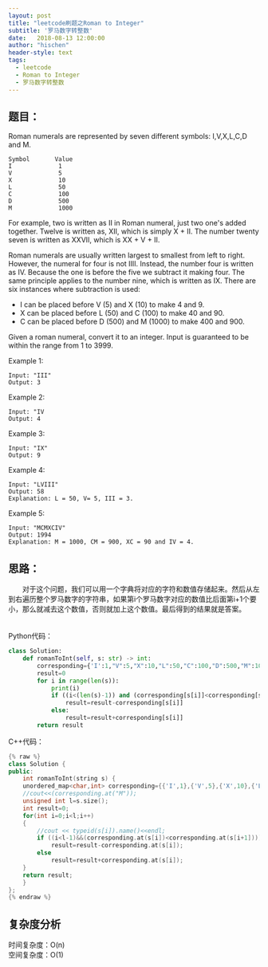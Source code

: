 ```yaml
---
layout: post
title: "leetcode刷题之Roman to Integer"
subtitle: '罗马数字转整数'
date:   2018-08-13 12:00:00
author: "hischen"
header-style: text
tags:
  - leetcode
  - Roman to Integer
  - 罗马数字转整数
---
```


## 题目：
Roman numerals are represented by seven different symbols: I,V,X,L,C,D and M.

```
Symbol       Value
I             1
V             5
X             10
L             50
C             100
D             500
M             1000
```

For example, two is written as II in Roman numeral, just two one's added together. Twelve is written as, XII, which is simply X + II. The number twenty seven is written as XXVII, which is XX + V + II.

Roman numerals are usually written largest to smallest from left to right. However, the numeral for four is not IIII. Instead, the number four is written as IV. Because the one is before the five we subtract it making four. The same principle applies to the number nine, which is written as IX. There are six instances where subtraction is used:

- I can be placed before V (5) and X (10) to make 4 and 9. 
- X can be placed before L (50) and C (100) to make 40 and 90. 
- C can be placed before D (500) and M (1000) to make 400 and 900.  

Given a roman numeral, convert it to an integer. Input is guaranteed to be within the range from 1 to 3999.


Example 1:

    Input: "III"
    Output: 3
Example 2:

    Input: "IV
    Output: 4
Example 3:

    Input: "IX"
    Output: 9
Example 4:

    Input: "LVIII"
    Output: 58
    Explanation: L = 50, V= 5, III = 3.
Example 5:

    Input: "MCMXCIV"
    Output: 1994
    Explanation: M = 1000, CM = 900, XC = 90 and IV = 4.

## 思路：
　　对于这个问题，我们可以用一个字典将对应的字符和数值存储起来。然后从左到右遍历整个罗马数字的字符串，如果第i个罗马数字对应的数值比后面第i+1个要小，那么就减去这个数值，否则就加上这个数值。最后得到的结果就是答案。
　　

Python代码：  

```py
class Solution:
    def romanToInt(self, s: str) -> int:
        corresponding={'I':1,"V":5,"X":10,"L":50,"C":100,"D":500,"M":1000}
        result=0
        for i in range(len(s)):
            print(i)
            if ((i<(len(s)-1)) and (corresponding[s[i]]<corresponding[s[i+1]])):
                result=result-corresponding[s[i]]
            else:
                result=result+corresponding[s[i]]
        return result
```

C++代码：

```C++
{% raw %}
class Solution {
public:
    int romanToInt(string s) {
    unordered_map<char,int> corresponding={{'I',1},{'V',5},{'X',10},{'L',50},{'C',100},{'D',500},{'M',1000}};
    //cout<<(corresponding.at("M"));
    unsigned int l=s.size();
    int result=0;
    for(int i=0;i<l;i++)
    {
        //cout << typeid(s[i]).name()<<endl;
        if ((i<l-1)&&(corresponding.at(s[i])<corresponding.at(s[i+1])))
            result=result-corresponding.at(s[i]);
        else
            result=result+corresponding.at(s[i]);
    }
    return result;
    }
};
{% endraw %}
```

## 复杂度分析

时间复杂度：O(n)  
空间复杂度：O(1)

